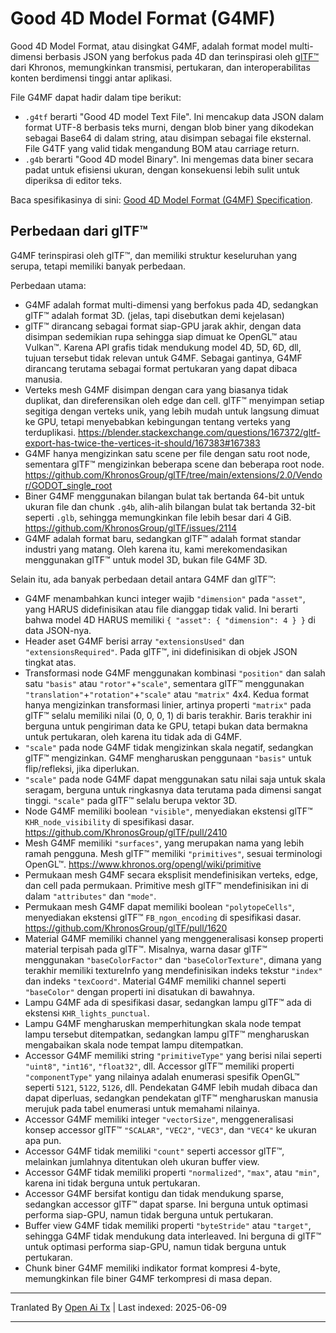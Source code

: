 # Good 4D Model Format (G4MF)

Good 4D Model Format, atau disingkat G4MF, adalah format model multi-dimensi berbasis JSON yang berfokus pada 4D dan terinspirasi oleh [glTF™](https://github.com/KhronosGroup/glTF) dari Khronos, memungkinkan transmisi, pertukaran, dan interoperabilitas konten berdimensi tinggi antar aplikasi.

File G4MF dapat hadir dalam tipe berikut:
- `.g4tf` berarti "Good 4D model Text File". Ini mencakup data JSON dalam format UTF-8 berbasis teks murni, dengan blob biner yang dikodekan sebagai Base64 di dalam string, atau disimpan sebagai file eksternal. File G4TF yang valid tidak mengandung BOM atau carriage return.
- `.g4b` berarti "Good 4D model Binary". Ini mengemas data biner secara padat untuk efisiensi ukuran, dengan konsekuensi lebih sulit untuk diperiksa di editor teks.

Baca spesifikasinya di sini: [Good 4D Model Format (G4MF) Specification](https://raw.githubusercontent.com/godot-dimensions/g4mf/main/specification/specification.md).

## Perbedaan dari glTF™

G4MF terinspirasi oleh glTF™, dan memiliki struktur keseluruhan yang serupa, tetapi memiliki banyak perbedaan.

Perbedaan utama:

- G4MF adalah format multi-dimensi yang berfokus pada 4D, sedangkan glTF™ adalah format 3D. (jelas, tapi disebutkan demi kejelasan)
- glTF™ dirancang sebagai format siap-GPU jarak akhir, dengan data disimpan sedemikian rupa sehingga siap dimuat ke OpenGL™ atau Vulkan™. Karena API grafis tidak mendukung model 4D, 5D, 6D, dll, tujuan tersebut tidak relevan untuk G4MF. Sebagai gantinya, G4MF dirancang terutama sebagai format pertukaran yang dapat dibaca manusia.
- Verteks mesh G4MF disimpan dengan cara yang biasanya tidak duplikat, dan direferensikan oleh edge dan cell. glTF™ menyimpan setiap segitiga dengan verteks unik, yang lebih mudah untuk langsung dimuat ke GPU, tetapi menyebabkan kebingungan tentang verteks yang terduplikasi. https://blender.stackexchange.com/questions/167372/gltf-export-has-twice-the-vertices-it-should/167383#167383
- G4MF hanya mengizinkan satu scene per file dengan satu root node, sementara glTF™ mengizinkan beberapa scene dan beberapa root node. https://github.com/KhronosGroup/glTF/tree/main/extensions/2.0/Vendor/GODOT_single_root
- Biner G4MF menggunakan bilangan bulat tak bertanda 64-bit untuk ukuran file dan chunk `.g4b`, alih-alih bilangan bulat tak bertanda 32-bit seperti `.glb`, sehingga memungkinkan file lebih besar dari 4 GiB. https://github.com/KhronosGroup/glTF/issues/2114
- G4MF adalah format baru, sedangkan glTF™ adalah format standar industri yang matang. Oleh karena itu, kami merekomendasikan menggunakan glTF™ untuk model 3D, bukan file G4MF 3D.

Selain itu, ada banyak perbedaan detail antara G4MF dan glTF™:

- G4MF menambahkan kunci integer wajib `"dimension"` pada `"asset"`, yang HARUS didefinisikan atau file dianggap tidak valid. Ini berarti bahwa model 4D HARUS memiliki `{ "asset": { "dimension": 4 } }` di data JSON-nya.
- Header aset G4MF berisi array `"extensionsUsed"` dan `"extensionsRequired"`. Pada glTF™, ini didefinisikan di objek JSON tingkat atas.
- Transformasi node G4MF menggunakan kombinasi `"position"` dan salah satu `"basis"` atau `"rotor"`+`"scale"`, sementara glTF™ menggunakan `"translation"`+`"rotation"`+`"scale"` atau `"matrix"` 4x4. Kedua format hanya mengizinkan transformasi linier, artinya properti `"matrix"` pada glTF™ selalu memiliki nilai (0, 0, 0, 1) di baris terakhir. Baris terakhir ini berguna untuk pengiriman data ke GPU, tetapi bukan data bermakna untuk pertukaran, oleh karena itu tidak ada di G4MF.
- `"scale"` pada node G4MF tidak mengizinkan skala negatif, sedangkan glTF™ mengizinkan. G4MF mengharuskan penggunaan `"basis"` untuk flip/refleksi, jika diperlukan.
- `"scale"` pada node G4MF dapat menggunakan satu nilai saja untuk skala seragam, berguna untuk ringkasnya data terutama pada dimensi sangat tinggi. `"scale"` pada glTF™ selalu berupa vektor 3D.
- Node G4MF memiliki boolean `"visible"`, menyediakan ekstensi glTF™ `KHR_node_visibility` di spesifikasi dasar. https://github.com/KhronosGroup/glTF/pull/2410
- Mesh G4MF memiliki `"surfaces"`, yang merupakan nama yang lebih ramah pengguna. Mesh glTF™ memiliki `"primitives"`, sesuai terminologi OpenGL™. https://www.khronos.org/opengl/wiki/primitive
- Permukaan mesh G4MF secara eksplisit mendefinisikan verteks, edge, dan cell pada permukaan. Primitive mesh glTF™ mendefinisikan ini di dalam `"attributes"` dan `"mode"`.
- Permukaan mesh G4MF dapat memiliki boolean `"polytopeCells"`, menyediakan ekstensi glTF™ `FB_ngon_encoding` di spesifikasi dasar. https://github.com/KhronosGroup/glTF/pull/1620
- Material G4MF memiliki channel yang menggeneralisasi konsep properti material terpisah pada glTF™. Misalnya, warna dasar glTF™ menggunakan `"baseColorFactor"` dan `"baseColorTexture"`, dimana yang terakhir memiliki textureInfo yang mendefinisikan indeks tekstur `"index"` dan indeks `"texCoord"`. Material G4MF memiliki channel seperti `"baseColor"` dengan properti ini disatukan di bawahnya.
- Lampu G4MF ada di spesifikasi dasar, sedangkan lampu glTF™ ada di ekstensi `KHR_lights_punctual`.
- Lampu G4MF mengharuskan memperhitungkan skala node tempat lampu tersebut ditempatkan, sedangkan lampu glTF™ mengharuskan mengabaikan skala node tempat lampu ditempatkan.
- Accessor G4MF memiliki string `"primitiveType"` yang berisi nilai seperti `"uint8"`, `"int16"`, `"float32"`, dll. Accessor glTF™ memiliki properti `"componentType"` yang nilainya adalah enumerasi spesifik OpenGL™ seperti `5121`, `5122`, `5126`, dll. Pendekatan G4MF lebih mudah dibaca dan dapat diperluas, sedangkan pendekatan glTF™ mengharuskan manusia merujuk pada tabel enumerasi untuk memahami nilainya.
- Accessor G4MF memiliki integer `"vectorSize"`, menggeneralisasi konsep accessor glTF™ `"SCALAR"`, `"VEC2"`, `"VEC3"`, dan `"VEC4"` ke ukuran apa pun.
- Accessor G4MF tidak memiliki `"count"` seperti accessor glTF™, melainkan jumlahnya ditentukan oleh ukuran buffer view.
- Accessor G4MF tidak memiliki properti `"normalized"`, `"max"`, atau `"min"`, karena ini tidak berguna untuk pertukaran.
- Accessor G4MF bersifat kontigu dan tidak mendukung sparse, sedangkan accessor glTF™ dapat sparse. Ini berguna untuk optimasi performa siap-GPU, namun tidak berguna untuk pertukaran.
- Buffer view G4MF tidak memiliki properti `"byteStride"` atau `"target"`, sehingga G4MF tidak mendukung data interleaved. Ini berguna di glTF™ untuk optimasi performa siap-GPU, namun tidak berguna untuk pertukaran.
- Chunk biner G4MF memiliki indikator format kompresi 4-byte, memungkinkan file biner G4MF terkompresi di masa depan.

---

Tranlated By [Open Ai Tx](https://github.com/OpenAiTx/OpenAiTx) | Last indexed: 2025-06-09

---